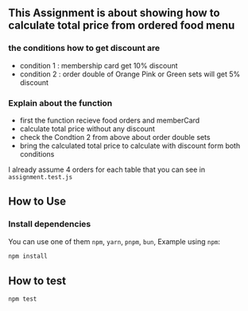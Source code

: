 ## This Assignment is about showing how to calculate total price from ordered food menu

### the conditions how to get discount are
- condition 1 : membership card get 10% discount
- condition 2 : order double of Orange Pink or Green sets will get 5% discount 

### Explain about the function 
 - first the function recieve food orders and memberCard 
 - calculate total price without any discount
 - check the Condtion 2 from above about order double sets
 - bring the calculated total price to calculate with discount form both conditions 

I already assume 4 orders for each table that you can see in `assignment.test.js`

## How to Use

### Install dependencies
You can use one of them `npm`, `yarn`, `pnpm`, `bun`, Example using `npm`:

```bash
npm install
```

## How to test

```bash
npm test
```
